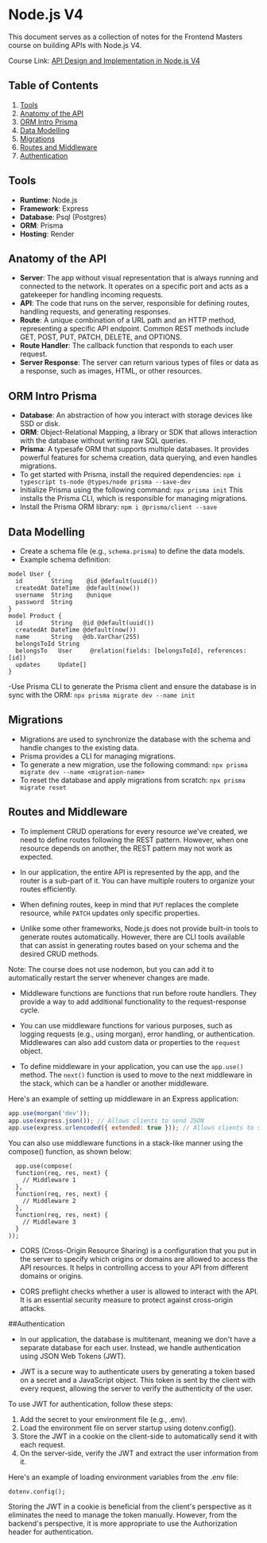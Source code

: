 # Node.js V4

This document serves as a collection of notes for the Frontend Masters course on building APIs with Node.js V4.

Course Link: [API Design and Implementation in Node.js V4](https://hendrixer.github.io/API-design-v4/)

## Table of Contents

1. [Tools](#tools)
2. [Anatomy of the API](#anatomy-of-the-api)
3. [ORM Intro Prisma](#orm-intro-prisma)
4. [Data Modelling](#data-modelling)
5. [Migrations](#migrations)
6. [Routes and Middleware](#routes-and-middleware)
7. [Authentication](#authentication)

## Tools

- **Runtime**: Node.js
- **Framework**: Express
- **Database**: Psql (Postgres)
- **ORM**: Prisma
- **Hosting**: Render

## Anatomy of the API

- **Server**: The app without visual representation that is always running and connected to the network. It operates on a specific port and acts as a gatekeeper for handling incoming requests.
- **API**: The code that runs on the server, responsible for defining routes, handling requests, and generating responses.
- **Route**: A unique combination of a URL path and an HTTP method, representing a specific API endpoint. Common REST methods include GET, POST, PUT, PATCH, DELETE, and OPTIONS.
- **Route Handler**: The callback function that responds to each user request.
- **Server Response**: The server can return various types of files or data as a response, such as images, HTML, or other resources.

## ORM Intro Prisma

- **Database**: An abstraction of how you interact with storage devices like SSD or disk.
- **ORM**: Object-Relational Mapping, a library or SDK that allows interaction with the database without writing raw SQL queries.
- **Prisma**: A typesafe ORM that supports multiple databases. It provides powerful features for schema creation, data querying, and even handles migrations.
- To get started with Prisma, install the required dependencies:
`npm i typescript ts-node @types/node prisma --save-dev`
- Initialize Prisma using the following command:
`npx prisma init`
This installs the Prisma CLI, which is responsible for managing migrations.
- Install the Prisma ORM library:
`npm i @prisma/client --save`

## Data Modelling

- Create a schema file (e.g., `schema.prisma`) to define the data models.
- Example schema definition:
```prisma
model User {
  id        String    @id @default(uuid())
  createdAt DateTime  @default(now())
  username  String    @unique
  password  String
}
model Product {
  id        String   @id @default(uuid())
  createdAt DateTime @default(now())
  name      String   @db.VarChar(255)
  belongsToId String
  belongsTo   User     @relation(fields: [belongsToId], references: [id])
  updates     Update[]
}
```

-Use Prisma CLI to generate the Prisma client and ensure the database is in sync with the ORM:
`npx prisma migrate dev --name init`

## Migrations
- Migrations are used to synchronize the database with the schema and handle changes to the existing data.
- Prisma provides a CLI for managing migrations.
- To generate a new migration, use the following command:
`npx prisma migrate dev --name <migration-name>`
- To reset the database and apply migrations from scratch:
`npx prisma migrate reset`

## Routes and Middleware

- To implement CRUD operations for every resource we've created, we need to define routes following the REST pattern. However, when one resource depends on another, the REST pattern may not work as expected.

- In our application, the entire API is represented by the app, and the router is a sub-part of it. You can have multiple routers to organize your routes efficiently.

- When defining routes, keep in mind that `PUT` replaces the complete resource, while `PATCH` updates only specific properties.

- Unlike some other frameworks, Node.js does not provide built-in tools to generate routes automatically. However, there are CLI tools available that can assist in generating routes based on your schema and the desired CRUD methods.

Note: The course does not use nodemon, but you can add it to automatically restart the server whenever changes are made.

- Middleware functions are functions that run before route handlers. They provide a way to add additional functionality to the request-response cycle.

- You can use middleware functions for various purposes, such as logging requests (e.g., using morgan), error handling, or authentication. Middlewares can also add custom data or properties to the `request` object.

- To define middleware in your application, you can use the `app.use()` method. The `next()` function is used to move to the next middleware in the stack, which can be a handler or another middleware.

Here's an example of setting up middleware in an Express application:

```javascript
app.use(morgan('dev'));
app.use(express.json()); // Allows clients to send JSON
app.use(express.urlencoded({ extended: true })); // Allows clients to send a query string like 'google.com?a=1&thing=otherthing'
```

You can also use middleware functions in a stack-like manner using the compose() function, as shown below:
```express
  app.use(compose(
  function(req, res, next) {
    // Middleware 1
  },
  function(req, res, next) {
    // Middleware 2
  },
  function(req, res, next) {
    // Middleware 3
  }
));
```

- CORS (Cross-Origin Resource Sharing) is a configuration that you put in the server to specify which origins or domains are allowed to access the API resources. It helps in controlling access to your API from different domains or origins.

- CORS preflight checks whether a user is allowed to interact with the API. It is an essential security measure to protect against cross-origin attacks.


##Authentication

- In our application, the database is multitenant, meaning we don't have a separate database for each user. Instead, we handle authentication using JSON Web Tokens (JWT).

- JWT is a secure way to authenticate users by generating a token based on a secret and a JavaScript object. This token is sent by the client with every request, allowing the server to verify the authenticity of the user.

To use JWT for authentication, follow these steps:

1. Add the secret to your environment file (e.g., .env).
2. Load the environment file on server startup using dotenv.config().
3. Store the JWT in a cookie on the client-side to automatically send it with each request.
4. On the server-side, verify the JWT and extract the user information from it.

Here's an example of loading environment variables from the .env file:

```
dotenv.config();
```

Storing the JWT in a cookie is beneficial from the client's perspective as it eliminates the need to manage the token manually. However, from the backend's perspective, it is more appropriate to use the Authorization header for authentication.


